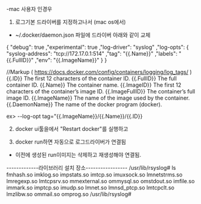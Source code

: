 
-mac 사용자 인경우

1. 로그기본 드라이버를 지정하고나서  (mac os에서)
 - ~/.docker/daemon.json 파일에 드라이버 아래와 같이 교체

{
"debug": true
,"experimental": true
,"log-driver": "syslog"
,"log-opts": {
		"syslog-address": "tcp://172.17.0.1:514"
		,"tag": "{{.Name}}"
		,"labels": "{{.FullID}}"
		,"env": "{{.ImageName}}"
	}
}

//Markup ( https://docs.docker.com/config/containers/logging/log_tags/ )
{{.ID}} 	The first 12 characters of the container ID.
{{.FullID}} 	The full container ID.
{{.Name}} 	The container name.
{{.ImageID}} 	The first 12 characters of the container’s image ID.
{{.ImageFullID}} 	The container’s full image ID.
{{.ImageName}} 	The name of the image used by the container.
{{.DaemonName}} 	The name of the docker program (docker).

ex> --log-opt tag="{{.ImageName}}/{{.Name}}/{{.ID}}


2. docker ui툴을에서 "Restart docker"를 실행하고

3. docker run하면 자동으로 로그드라이버가 연결됨
 - 이전에 생성된 run이미지는 삭제하고 재생성해야 연결됨.
 




-------------라이브러리 설치 장소-----------------
/usr/lib/rsyslog# ls
fmhash.so      imklog.so      impstats.so    imtcp.so       imuxsock.so    lmnetstrms.so  lmregexp.so    lmtcpsrv.so    mmexternal.so  ommysql.so     omstdout.so
imfile.so      immark.so      imptcp.so      imudp.so       lmnet.so       lmnsd_ptcp.so  lmtcpclt.so    lmzlibw.so     ommail.so      omprog.so
/usr/lib/rsyslog# 
